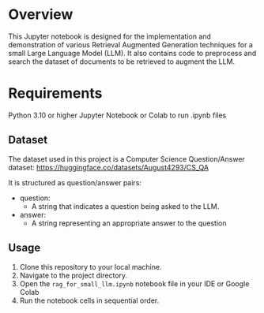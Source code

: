 # Overview
This Jupyter notebook is designed for the implementation and demonstration of various Retrieval Augmented Generation techniques for a small Large Language Model (LLM). It also contains code to preprocess and search the dataset of documents to be retrieved to augment the LLM.

# Requirements
Python 3.10 or higher
Jupyter Notebook or Colab to run .ipynb files

## Dataset

The dataset used in this project is a Computer Science Question/Answer dataset: https://huggingface.co/datasets/August4293/CS_QA

It is structured as question/answer pairs:
- question:
    - A string that indicates a question being asked to the LLM.
- answer:
    - A string representing an appropriate answer to the question

## Usage

1. Clone this repository to your local machine.
2. Navigate to the project directory.
3. Open the `rag_for_small_llm.ipynb` notebook file in your IDE or Google Colab
4. Run the notebook cells in sequential order.